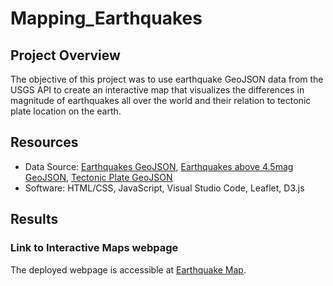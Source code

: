 # Mapping_Earthquakes

## Project Overview
The objective of this project was to use earthquake GeoJSON data from the USGS API to create an interactive map that visualizes the differences in magnitude of earthquakes all over the world and their relation to tectonic plate location on the earth.

## Resources
- Data Source: [Earthquakes GeoJSON](https://earthquake.usgs.gov/earthquakes/feed/v1.0/summary/all_week.geojson), [Earthquakes above 4.5mag GeoJSON](https://earthquake.usgs.gov/earthquakes/feed/v1.0/summary/4.5_week.geojson), [Tectonic Plate GeoJSON](https://raw.githubusercontent.com/fraxen/tectonicplates/master/GeoJSON/PB2002_boundaries.json)
- Software: HTML/CSS, JavaScript, Visual Studio Code, Leaflet, D3.js 

## Results

### Link to Interactive Maps webpage
The deployed webpage is accessible at [Earthquake Map](https://reed-daniel.github.io/Mapping_Earthquakes/Earthquake_Challenge/index.html).
